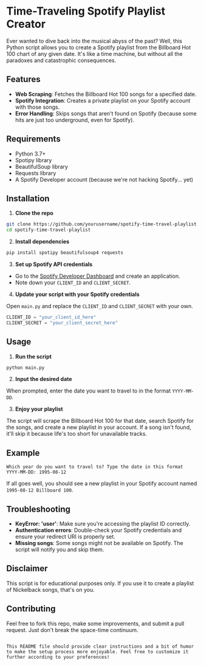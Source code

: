 # Time-Traveling Spotify Playlist Creator

Ever wanted to dive back into the musical abyss of the past? Well, this Python script allows you to create a Spotify playlist from the Billboard Hot 100 chart of any given date. It's like a time machine, but without all the paradoxes and catastrophic consequences. 

## Features

- **Web Scraping**: Fetches the Billboard Hot 100 songs for a specified date.
- **Spotify Integration**: Creates a private playlist on your Spotify account with those songs.
- **Error Handling**: Skips songs that aren't found on Spotify (because some hits are just too underground, even for Spotify).

## Requirements

- Python 3.7+
- Spotipy library
- BeautifulSoup library
- Requests library
- A Spotify Developer account (because we're not hacking Spotify... yet)

## Installation

1. **Clone the repo**

```bash
git clone https://github.com/yourusername/spotify-time-travel-playlist.git
cd spotify-time-travel-playlist
```

2. **Install dependencies**

```bash
pip install spotipy beautifulsoup4 requests
```

3. **Set up Spotify API credentials**

- Go to the [Spotify Developer Dashboard](https://developer.spotify.com/dashboard/applications) and create an application.
- Note down your `CLIENT_ID` and `CLIENT_SECRET`.

4. **Update your script with your Spotify credentials**

Open `main.py` and replace the `CLIENT_ID` and `CLIENT_SECRET` with your own.

```python
CLIENT_ID = "your_client_id_here"
CLIENT_SECRET = "your_client_secret_here"
```

## Usage

1. **Run the script**

```bash
python main.py
```

2. **Input the desired date**

When prompted, enter the date you want to travel to in the format `YYYY-MM-DD`. 

3. **Enjoy your playlist**

The script will scrape the Billboard Hot 100 for that date, search Spotify for the songs, and create a new playlist in your account. If a song isn't found, it'll skip it because life's too short for unavailable tracks.

## Example

```
Which year do you want to travel to? Type the date in this format YYYY-MM-DD: 1995-08-12
```

If all goes well, you should see a new playlist in your Spotify account named `1995-08-12 Billboard 100`.

## Troubleshooting

- **KeyError: 'user'**: Make sure you're accessing the playlist ID correctly.
- **Authentication errors**: Double-check your Spotify credentials and ensure your redirect URI is properly set.
- **Missing songs**: Some songs might not be available on Spotify. The script will notify you and skip them.

## Disclaimer

This script is for educational purposes only. If you use it to create a playlist of Nickelback songs, that's on you. 

## Contributing

Feel free to fork this repo, make some improvements, and submit a pull request. Just don't break the space-time continuum.

```

This README file should provide clear instructions and a bit of humor to make the setup process more enjoyable. Feel free to customize it further according to your preferences!

